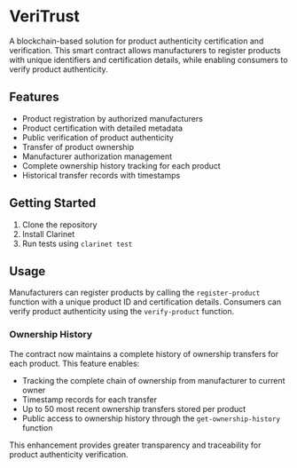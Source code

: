 # VeriTrust

A blockchain-based solution for product authenticity certification and verification. This smart contract allows manufacturers to register products with unique identifiers and certification details, while enabling consumers to verify product authenticity.

## Features

- Product registration by authorized manufacturers
- Product certification with detailed metadata
- Public verification of product authenticity
- Transfer of product ownership
- Manufacturer authorization management
- Complete ownership history tracking for each product
- Historical transfer records with timestamps

## Getting Started

1. Clone the repository
2. Install Clarinet
3. Run tests using `clarinet test`

## Usage

Manufacturers can register products by calling the `register-product` function with a unique product ID and certification details. Consumers can verify product authenticity using the `verify-product` function.

### Ownership History

The contract now maintains a complete history of ownership transfers for each product. This feature enables:

- Tracking the complete chain of ownership from manufacturer to current owner
- Timestamp records for each transfer
- Up to 50 most recent ownership transfers stored per product
- Public access to ownership history through the `get-ownership-history` function

This enhancement provides greater transparency and traceability for product authenticity verification.

